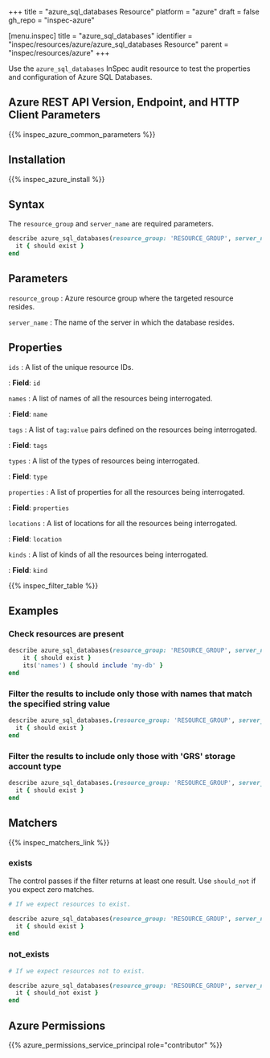 +++
title = "azure_sql_databases Resource"
platform = "azure"
draft = false
gh_repo = "inspec-azure"

[menu.inspec]
title = "azure_sql_databases"
identifier = "inspec/resources/azure/azure_sql_databases Resource"
parent = "inspec/resources/azure"
+++

Use the `azure_sql_databases` InSpec audit resource to test the properties and configuration of Azure SQL Databases.

## Azure REST API Version, Endpoint, and HTTP Client Parameters

{{% inspec_azure_common_parameters %}}

## Installation

{{% inspec_azure_install %}}

## Syntax

The `resource_group` and `server_name` are required parameters.

```ruby
describe azure_sql_databases(resource_group: 'RESOURCE_GROUP', server_name: 'SERVER_NAME') do
  it { should exist }
end
```

## Parameters

`resource_group`
: Azure resource group where the targeted resource resides.

`server_name`
: The name of the server in which the database resides.

## Properties

`ids`
: A list of the unique resource IDs.

: **Field**: `id`

`names`
: A list of names of all the resources being interrogated.

: **Field**: `name`

`tags`
: A list of `tag:value` pairs defined on the resources being interrogated.

: **Field**: `tags`

`types`
: A list of the types of resources being interrogated.

: **Field**: `type`

`properties`
: A list of properties for all the resources being interrogated.

: **Field**: `properties`

`locations`
: A list of locations for all the resources being interrogated.

: **Field**: `location`

`kinds`
: A list of kinds of all the resources being interrogated.

: **Field**: `kind`

{{% inspec_filter_table %}}

## Examples

### Check resources are present

````ruby
describe azure_sql_databases(resource_group: 'RESOURCE_GROUP', server_name: 'SERVER_NAME') do
    it { should exist }
    its('names') { should include 'my-db' }
end
````

### Filter the results to include only those with names that match the specified string value

```ruby
describe azure_sql_databases.(resource_group: 'RESOURCE_GROUP', server_name: 'SERVER_NAME').where{ name.eql?('production-db') } do
  it { should exist }
end
```

### Filter the results to include only those with 'GRS' storage account type

```ruby
describe azure_sql_databases.(resource_group: 'RESOURCE_GROUP', server_name: 'SERVER_NAME').where{ properties[:storageAccountType] == 'GRS' } do
  it { should exist }
end
```

## Matchers

{{% inspec_matchers_link %}}

### exists

The control passes if the filter returns at least one result. Use `should_not` if you expect zero matches.

```ruby
# If we expect resources to exist.

describe azure_sql_databases(resource_group: 'RESOURCE_GROUP', server_name: 'SERVER_NAME') do
  it { should exist }
end
```

### not_exists

```ruby
# If we expect resources not to exist.

describe azure_sql_databases(resource_group: 'RESOURCE_GROUP', server_name: 'SERVER_NAME') do
  it { should_not exist }
end
```

## Azure Permissions

{{% azure_permissions_service_principal role="contributor" %}}
